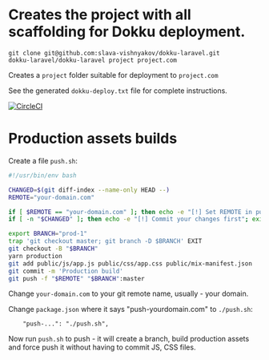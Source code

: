 # Creates the project with all scaffolding for Dokku deployment.

```
git clone git@github.com:slava-vishnyakov/dokku-laravel.git
dokku-laravel/dokku-laravel project project.com
```

Creates a `project` folder suitable for deployment to `project.com`

See the generated `dokku-deploy.txt` file for complete instructions.

[![CircleCI](https://circleci.com/gh/slava-vishnyakov/dokku-laravel/tree/master.svg?style=svg)](https://circleci.com/gh/slava-vishnyakov/dokku-laravel/tree/master)

# Production assets builds

Create a file `push.sh`:

```sh
#!/usr/bin/env bash

CHANGED=$(git diff-index --name-only HEAD --)
REMOTE="your-domain.com"

if [ $REMOTE == "your-domain.com" ]; then echo -e "[!] Set REMOTE in push.sh"; exit 1; fi
if [ -n "$CHANGED" ]; then echo -e "[!] Commit your changes first"; exit 1; fi

export BRANCH="prod-1"
trap 'git checkout master; git branch -D $BRANCH' EXIT
git checkout -B "$BRANCH"
yarn production
git add public/js/app.js public/css/app.css public/mix-manifest.json
git commit -m 'Production build'
git push -f "$REMOTE" "$BRANCH":master
```

Change `your-domain.com` to your git remote name, usually - your domain.

Change `package.json` where it says "push-yourdomain.com" to `./push.sh`:
```
    "push-...": "./push.sh",
```

Now run `push.sh` to push - it will create a branch, build production assets 
and force push it without having to commit JS, CSS files.

